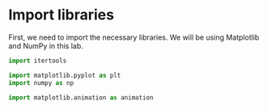 # Import libraries

First, we need to import the necessary libraries. We will be using Matplotlib and NumPy in this lab.

```python
import itertools

import matplotlib.pyplot as plt
import numpy as np

import matplotlib.animation as animation
```
